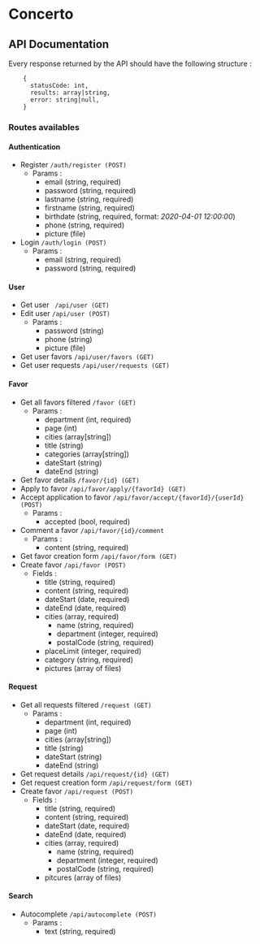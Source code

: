 # Concerto
## API Documentation
Every response returned by the API should have the following structure :
```
    {
      statusCode: int,
      results: array|string,
      error: string|null,
    }
```
### Routes availables
#### Authentication
* Register  ```/auth/register (POST)```
    * Params : 
         * email (string, required)   
         * password (string, required)   
         * lastname (string, required)   
         * firstname (string, required)   
         * birthdate (string, required, format: *2020-04-01 12:00:00*)
         * phone (string, required)
         * picture (file)
* Login ``` /auth/login (POST) ```
    * Params :
        * email (string, required)
        * password (string, required)

#### User
* Get user ``` /api/user (GET)```
* Edit user ``` /api/user (POST) ```
    * Params :
        * password (string)
        * phone (string)
        * picture (file)
* Get user favors ``` /api/user/favors (GET) ```
* Get user requests ``` /api/user/requests (GET) ```

#### Favor
* Get all favors filtered ``` /favor (GET) ```
    * Params :
        * department (int, required)
        * page (int)
        * cities (array[string])
        * title (string)
        * categories (array[string])
        * dateStart (string)
        * dateEnd (string)
* Get favor details ``` /favor/{id} (GET) ```
* Apply to favor ``` /api/favor/apply/{favorId} (GET) ```
* Accept application to favor ``` /api/favor/accept/{favorId}/{userId} (POST) ```
    * Params :
        * accepted (bool, required)
* Comment a favor ``` /api/favor/{id}/comment ```
    * Params : 
        * content (string, required)
* Get favor creation form ``` /api/favor/form (GET) ```
* Create favor ``` /api/favor (POST) ```
    * Fields :
        * title (string, required)
        * content (string, required)
        * dateStart (date, required)
        * dateEnd (date, required)
        * cities (array, required)
            *  name (string, required)
            *  department (integer, required)
            *  postalCode (string, required)
        * placeLimit (integer, required)
        * category (string, required)
        * pictures (array of files)

#### Request
* Get all requests filtered ``` /request (GET) ```
    * Params :
        * department (int, required)
        * page (int)
        * cities (array[string])
        * title (string)
        * dateStart (string)
        * dateEnd (string)
* Get request details ``` /api/request/{id} (GET) ```
* Get request creation form ``` /api/request/form (GET) ```
* Create favor ``` /api/request (POST) ```
    * Fields :
        * title (string, required)
        * content (string, required)
        * dateStart (date, required)
        * dateEnd (date, required)
        * cities (array, required)
            *  name (string, required)
            *  department (integer, required)
            *  postalCode (string, required)
        * pitcures (array of files)

#### Search
* Autocomplete ``` /api/autocomplete (POST) ```
    * Params :
        * text (string, required)                                             
                
    